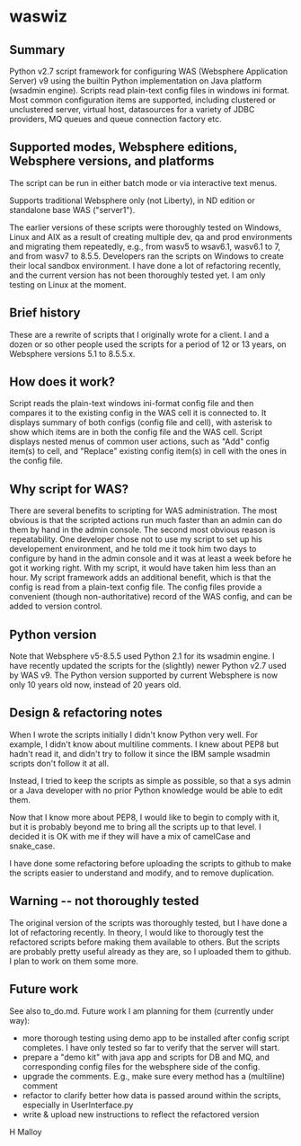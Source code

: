 # waswiz
## Summary
Python v2.7 script framework for configuring WAS (Websphere Application Server) v9 using the builtin Python implementation on Java platform (wsadmin engine). Scripts read plain-text config files in windows ini format. Most common configuration items are supported, including clustered or unclustered server, virtual host, datasources for a variety of JDBC providers, MQ queues and queue connection factory etc. 

## Supported modes, Websphere editions, Websphere versions, and platforms
The script can be run in either batch mode or via interactive text menus.

Supports traditional Websphere only (not Liberty), in ND edition or standalone base WAS ("server1"). 

The earlier versions of these scripts were thoroughly tested on Windows, Linux and AIX as a result of creating multiple dev, qa and prod environments and migrating them repeatedly, e.g., from wasv5 to wsav6.1, wasv6.1 to 7, and from wasv7 to 8.5.5. Developers ran the scripts on Windows to create their local sandbox environment. I have done a lot of refactoring recently, and the current version has not been thoroughly tested yet. I am only testing on Linux at the moment.

## Brief history
These are a rewrite of scripts that I originally wrote for a client. I and a dozen or so other people used the scripts for a period of 12 or 13 years, on Websphere versions 5.1 to 8.5.5.x. 

## How does it work?
Script reads the plain-text windows ini-format config file and then compares it to the existing config in the WAS cell it is connected to. It displays summary of both configs (config file and cell), with asterisk to show which items are in both the config file and the WAS cell. Script displays nested menus of common user actions, such as "Add" config item(s) to cell, and "Replace" existing config item(s) in cell with the ones in the config file.


## Why script for WAS?
There are several benefits to scripting for WAS administration. The most obvious is that the scripted actions run much faster than an admin can do them by hand in the admin console. The second most obvious reason is repeatability. One developer chose not to use my script to set up his developement environment, and he told me it took him two days to configure by hand in the admin console and it was at least a week before he got it working right. With my script, it would have taken him less than an hour. My script framework adds an additional benefit, which is that the config is read from a plain-text config file. The config files provide a convenient (though non-authoritative) record of the WAS config, and can be added to version control.

## Python version
Note that Websphere v5-8.5.5 used Python 2.1 for its wsadmin engine. I have recently updated the scripts for the (slightly) newer Python v2.7 used by WAS v9. The Python version supported by current Websphere is now only 10 years old now, instead of 20 years old.

## Design & refactoring notes
When I wrote the scripts initially I didn't know Python very well. For example, I didn't know about multiline comments. I knew about PEP8 but hadn't read it, and didn't try to follow it since the IBM sample wsadmin scripts don't follow it at all. 

Instead, I tried to keep the scripts as simple as possible, so that a sys admin or a Java developer with no prior Python knowledge would be able to edit them. 

Now that I know more about PEP8, I would like to begin to comply with it, but it is probably beyond me to bring all the scripts up to that level. I decided it is OK with me if they will have a mix of camelCase and snake_case.

I have done some refactoring before uploading the scripts to github to make the scripts easier to understand and modify, and to remove duplication. 

## Warning -- not thoroughly tested
The original version of the scripts was thoroughly tested, but I have done a lot of refactoring recently. In theory, I would like to thorougly test the refactored scripts before making them available to others. But the scripts are probably pretty useful already as they are, so I uploaded them to github. I plan to work on them some more. 

## Future work
See also to_do.md.
Future work I am planning for them (currently under way):
* more thorough testing using demo app to be installed after config script completes. I have only tested so far to verify that the server will start.
* prepare a "demo kit" with java app and scripts for DB and MQ, and corresponding config files for the websphere side of the config. 
* upgrade the comments. E.g., make sure every method has a (multiline) comment
* refactor to clarify better how data is passed around within the scripts, especially in UserInterface.py
* write & upload new instructions to reflect the refactored version

H Malloy
